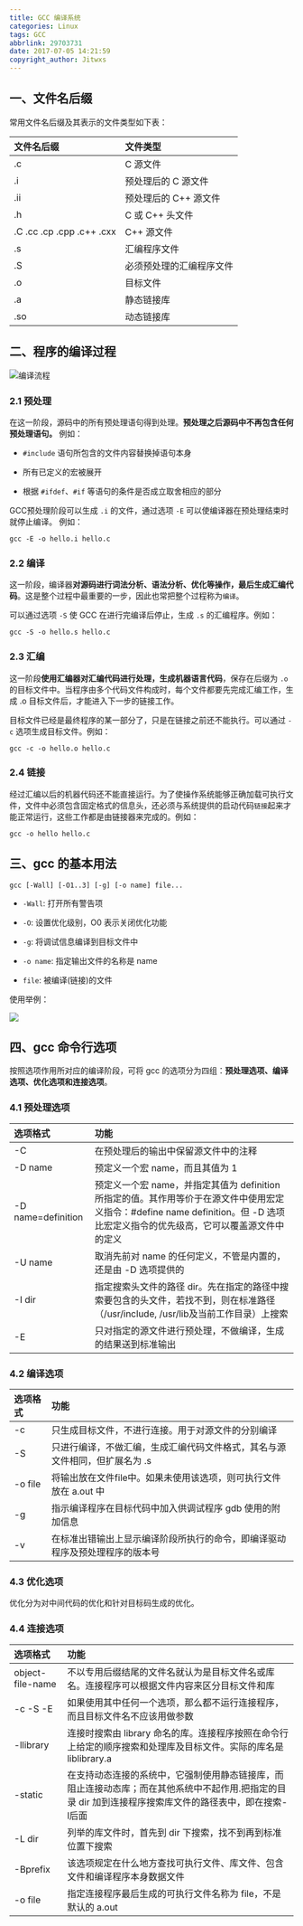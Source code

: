 ```yaml
---
title: GCC 编译系统
categories: Linux
tags: GCC
abbrlink: 29703731
date: 2017-07-05 14:21:59
copyright_author: Jitwxs
---
```


## 一、文件名后缀

常用文件名后缀及其表示的文件类型如下表：

文件名后缀 | 文件类型
:----|:------
.c | C 源文件
.i | 预处理后的 C 源文件
.ii | 预处理后的 C++ 源文件
.h | C 或 C++ 头文件
.C    .cc   .cp   .cpp  .c++  .cxx| C++ 源文件
.s | 汇编程序文件
.S | 必须预处理的汇编程序文件
.o | 目标文件 
.a | 静态链接库
.so | 动态链接库 

## 二、程序的编译过程

![编译流程](https://cdn.jsdelivr.net/gh/jitwxs/cdn/blog/posts/201707/20170705135553918.png)

### 2.1 预处理

在这一阶段，源码中的所有预处理语句得到处理。**预处理之后源码中不再包含任何预处理语句。** 例如：

 - `#include` 语句所包含的文件内容替换掉语句本身

 - 所有已定义的宏被展开

 - 根据 `#ifdef`、`#if` 等语句的条件是否成立取舍相应的部分

 GCC预处理阶段可以生成 `.i` 的文件，通过选项 `-E` 可以使编译器在预处理结束时就停止编译。 例如：

```shell
gcc -E -o hello.i hello.c     
```

### 2.2 编译

这一阶段，编译器**对源码进行词法分析、语法分析、优化等操作，最后生成汇编代码**。这是整个过程中最重要的一步，因此也常把整个过程称为`编译`。

可以通过选项 `-S` 使 GCC 在进行完编译后停止，生成 `.s` 的汇编程序。例如：

```shell
gcc -S -o hello.s hello.c     
```

### 2.3  汇编

这一阶段**使用汇编器对汇编代码进行处理，生成机器语言代码**，保存在后缀为 `.o` 的目标文件中。当程序由多个代码文件构成时，每个文件都要先完成汇编工作，生成 .o 目标文件后，才能进入下一步的链接工作。

目标文件已经是最终程序的某一部分了，只是在链接之前还不能执行。可以通过 `-c` 选项生成目标文件。例如：
				
```shell
gcc -c -o hello.o hello.c    
```

### 2.4 链接

经过汇编以后的机器代码还不能直接运行。为了使操作系统能够正确加载可执行文件，文件中必须包含固定格式的信息头，还必须与系统提供的启动代码`链接`起来才能正常运行，这些工作都是由链接器来完成的。例如：

```shell
gcc -o hello hello.c     
```

## 三、gcc 的基本用法

```shell
gcc [-Wall] [-O1..3] [-g] [-o name] file...
```

 - `-Wall`: 打开所有警告项

 - `-O`: 设置优化级别，O0 表示关闭优化功能

 - `-g`: 将调试信息编译到目标文件中
 
 - `-o name`: 指定输出文件的名称是 name

 - `file`: 被编译(链接)的文件

使用举例： 
   
![](https://cdn.jsdelivr.net/gh/jitwxs/cdn/blog/posts/201707/20170705140416364.png)

## 四、gcc 命令行选项

按照选项作用所对应的编译阶段，可将 gcc 的选项分为四组：**预处理选项、编译选项、优化选项和连接选项**。

### 4.1 预处理选项

选项格式 | 功能
:----|:------
-C | 在预处理后的输出中保留源文件中的注释
-D name | 预定义一个宏 name，而且其值为 1
-D name=definition | 预定义一个宏 name，并指定其值为 definition 所指定的值。其作用等价于在源文件中使用宏定义指令：#define name definition。但 -D 选项比宏定义指令的优先级高，它可以覆盖源文件中的定义
-U name | 取消先前对 name 的任何定义，不管是内置的，还是由 -D 选项提供的
-I dir | 指定搜索头文件的路径 dir。先在指定的路径中搜索要包含的头文件，若找不到，则在标准路径（/usr/include, /usr/lib及当前工作目录）上搜索
-E | 只对指定的源文件进行预处理，不做编译，生成的结果送到标准输出

### 4.2 编译选项

选项格式 | 功能
:----|:------
-c | 只生成目标文件，不进行连接。用于对源文件的分别编译
-S | 只进行编译，不做汇编，生成汇编代码文件格式，其名与源文件相同，但扩展名为 .s
-o file | 将输出放在文件file中。如果未使用该选项，则可执行文件放在 a.out 中
-g | 指示编译程序在目标代码中加入供调试程序 gdb 使用的附加信息
-v | 在标准出错输出上显示编译阶段所执行的命令，即编译驱动程序及预处理程序的版本号

### 4.3 优化选项

优化分为对中间代码的优化和针对目标码生成的优化。

### 4.4 连接选项

选项格式 | 功能
:----|:------
object-file-name| 不以专用后缀结尾的文件名就认为是目标文件名或库名。连接程序可以根据文件内容来区分目标文件和库
-c   -S    -E| 如果使用其中任何一个选项，那么都不运行连接程序，而且目标文件名不应该用做参数
-llibrary| 连接时搜索由 library 命名的库。连接程序按照在命令行上给定的顺序搜索和处理库及目标文件。实际的库名是 liblibrary.a 
-static| 在支持动态连接的系统中，它强制使用静态链接库，而阻止连接动态库；而在其他系统中不起作用.把指定的目录 dir 加到连接程序搜索库文件的路径表中，即在搜索-l后面
-L dir| 列举的库文件时，首先到 dir 下搜索，找不到再到标准位置下搜索
-Bprefix| 该选项规定在什么地方查找可执行文件、库文件、包含文件和编译程序本身数据文件
-o file | 指定连接程序最后生成的可执行文件名称为 file，不是默认的 a.out
